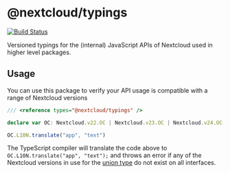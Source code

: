 # @nextcloud/typings

[![Build Status](https://travis-ci.com/nextcloud/nextcloud-typings.svg?branch=master)](https://travis-ci.com/nextcloud/nextcloud-typings)

Versioned typings for the (internal) JavaScript APIs of Nextcloud used in higher level packages.

## Usage

You can use this package to verify your API usage is compatible with a range of Nextcloud versions

```ts
/// <reference types="@nextcloud/typings" />

declare var OC: Nextcloud.v22.OC | Nextcloud.v23.OC | Nextcloud.v24.OC;

OC.L10N.translate("app", "text")
```

The TypeScript compiler will translate the code above to `OC.L10N.translate("app", "text");` and throws an error if any of the Nextcloud versions in use for the [union type](https://www.typescriptlang.org/docs/handbook/advanced-types.html#union-types) do not exist on all interfaces.
